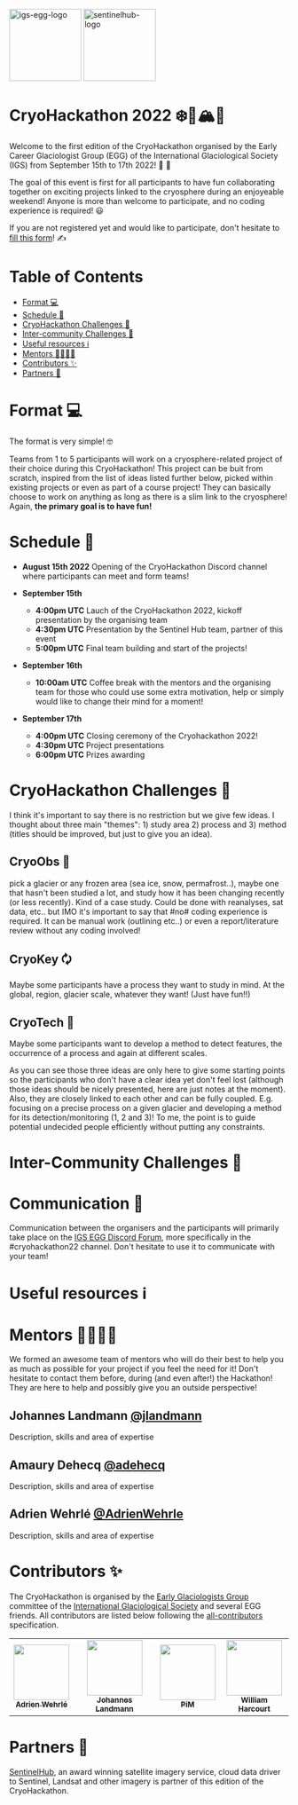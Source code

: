 <img src="https://github.com/igsegg/CryoHackathon2022/blob/main/data/egg-logo.png" alt="igs-egg-logo" height="130"/> <img src="https://github.com/igsegg/CryoHackathon2022/blob/main/data/sentinelhub-logo.png" alt="sentinelhub-logo" height="130"/>

# CryoHackathon 2022 ❄️🧊🏔️🐧

Welcome to the first edition of the CryoHackathon organised by the Early Career Glaciologist Group (EGG) of the International Glaciological Society (IGS) from September 15th to 17th 2022! :partying_face: :partying_face:

The goal of this event is first for all participants to have fun collaborating together on exciting projects linked to the cryosphere during an enjoyeable weekend! Anyone is more than welcome to participate, and no coding experience is required! 😃

If you are not registered yet and would like to participate, don't hesitate to [fill this form](google.com)! :writing_hand:

# Table of Contents
- [Format :computer:](#format-computer)
- [Schedule :calendar:](#schedule-calendar)
- [CryoHackathon Challenges 📢](#cryohackathon-challenges-)
- [Inter-community Challenges 📢](#inter-community-challenges-)
- [Useful resources ℹ️](#useful-resources-ℹ%EF%B8%8F)
- [Mentors 👨‍💻👩‍💻](#mentors-)
- [Contributors ✨](#contributors-)
- [Partners 🥳](#partners-)

# Format :computer:

The format is very simple! :nerd_face: 

Teams from 1 to 5 participants will work on a cryosphere-related project of their choice during this CryoHackathon! This project can be buit from scratch, inspired from the list of ideas listed further below, picked within existing projects or even as part of a course project! They can basically choose to work on anything as long as there is a slim link to the cryosphere! Again, **the primary goal is to have fun!**

# Schedule :calendar:

- **August 15th 2022** Opening of the CryoHackathon Discord channel where participants can meet and form teams!

- **September 15th** 
  - **4:00pm UTC** Lauch of the CryoHackathon 2022, kickoff presentation by the organising team
  - **4:30pm UTC** Presentation by the Sentinel Hub team, partner of this event
  - **5:00pm UTC** Final team building and start of the projects!

- **September 16th** 
  - **10:00am UTC** Coffee break with the mentors and the organising team for those who could use some extra motivation, help or simply would like to change their mind for a moment!

- **September 17th**
  - **4:00pm UTC** Closing ceremony of the Cryohackathon 2022!
  - **4:30pm UTC** Project presentations
  - **6:00pm UTC** Prizes awarding


# CryoHackathon Challenges 📢

I think it's important to say there is no restriction but we give few
ideas. I thought about three main "themes": 1) study area 2) process
and 3) method (titles should be improved, but just to give you an
idea).

## CryoObs 🧐

pick a glacier or any frozen area (sea ice, snow, permafrost..), maybe one that
hasn't been studied a lot, and study how it has been changing recently (or less
recently). Kind of a case study. Could be done with reanalyses, sat data,
etc.. but IMO it's important to say that #no# coding experience is required. It
can be manual work (outlining etc..) or even a report/literature review without
any coding involved!

## CryoKey 🗘

Maybe some participants have a process they want to study in mind. At the
global, region, glacier scale, whatever they want! (Just have fun!!)

## CryoTech 💾

Maybe some participants want to develop a method to detect features, the
occurrence of a process and again at different scales.

As you can see those three ideas are only here to give some starting points so
the participants who don't have a clear idea yet don't feel lost (although those
ideas should be nicely presented, here are just notes at the moment). Also, they
are closely linked to each other and can be fully coupled. E.g. focusing on a
precise process on a given glacier and developing a method for its
detection/monitoring (1, 2 and 3)! To me, the point is to guide potential
undecided people efficiently without putting any constraints.

# Inter-Community Challenges 📢

# Communication 💬
Communication between the organisers and the participants will
primarily take place on the [IGS EGG Discord Forum](https://discord.com/channels/824997204921810984/824998700668551178), more specifically
in the #cryohackathon22 channel. Don't hesitate to use it to
communicate with your team!

# Useful resources ℹ️

# Mentors 👨‍💻👩‍💻

We formed an awesome team of mentors who will do their best to help you as much as possible for your project if you feel the need for it! Don't hesitate to contact them before, during (and even after!) the Hackathon! They are here to help and possibly give you an outside perspective!

## Johannes Landmann [@jlandmann](https://github.com/jlandmann)
Description, skills and area of expertise

## Amaury Dehecq [@adehecq](https://github.com/adehecq)
Description, skills and area of expertise

## Adrien Wehrlé [@AdrienWehrle](https://github.com/AdrienWehrle)
Description, skills and area of expertise

# Contributors ✨

The CryoHackathon is organised by the [Early Glaciologists Group](https://igsegg.org/) committee of the
[International Glaciological Society](https://www.igsoc.org/) and several EGG friends. All contributors
are listed below following the [all-contributors](https://allcontributors.org) specification.

 <!-- ALL-CONTRIBUTORS-LIST:START - Do not remove or modify this section -->
<!-- prettier-ignore-start -->
<!-- markdownlint-disable -->
<table>
  <tr>
    <td align="center"><a href="https://github.com/AdrienWehrle"><img src="https://avatars.githubusercontent.com/u/44843368?v=4" width="100px;" alt=""/><br /><sub><b>Adrien Wehrlé </b></sub></a></td>
    <td align="center"><a href="https://github.com/jlandmann"><img src="https://avatars.githubusercontent.com/u/10832560?v=4" width="100px;" alt=""/><br /><sub><b>Johannes Landmann</b></sub></a></td>
    <td align="center"><a href="https://github.com/pmlefeuvre"><img src="https://avatars.githubusercontent.com/u/10058951?v=4" width="100px;" alt=""/><br /><sub><b>PiM</b></sub></a></td>
    <td align="center"><a href="http://www.williamharcourt.co.uk"><img src="https://avatars.githubusercontent.com/u/48527570?v=4" width="100px;" alt=""/><br /><sub><b>William Harcourt</b></sub></a></td>
  </tr>
</table>

<!-- markdownlint-restore -->
<!-- prettier-ignore-end -->

<!-- ALL-CONTRIBUTORS-LIST:END -->

# Partners 🥳

[SentinelHub](https://www.sentinel-hub.com/), an award winning satellite imagery service, cloud data driver to
Sentinel, Landsat and other imagery is partner of this edition of the
CryoHackathon.

